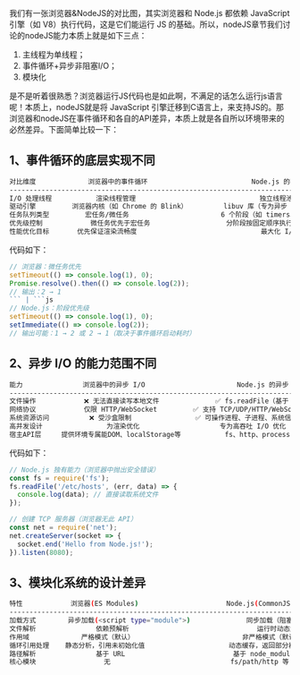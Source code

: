 我们有一张浏览器&NodeJS的对比图，其实浏览器和 Node.js 都依赖 JavaScript 引擎（如 V8）执行代码，这是它们能运行 JS 的基础。所以，nodeJS章节我们讨论的nodeJS能力本质上就是如下三点：
1. 主线程为单线程；
2. 事件循环+异步非阻塞I/O；
3. 模块化

是不是听着很熟悉？浏览器运行JS代码也是如此啊，不满足的话怎么运行js语言呢！本质上，nodeJS就是将 JavaScript 引擎迁移到C语言上，来支持JS的。那浏览器和nodeJS在事件循环和各自的API差异，本质上就是各自所以环境带来的必然差异。下面简单比较一下：

## 1、事件循环的底层实现不同
```bash
对比维度	         浏览器中的事件循环	                        Node.js 的事件循环(libuv)
--------------------------------------------------------------------------------------------
I/O 处理线程	       渲染线程管理	                            独立线程池（默认 4 线程）
驱动引擎	     浏览器内核（如 Chrome 的 Blink）	     libuv 库（专为异步 I/O 设计的跨平台库）
任务队列类型	       宏任务/微任务                       6 个阶段（如 timers、poll、check）    	           
优先级控制	         微任务优先于宏任务	                 分阶段按固定顺序执行（nextTick 微任务插队）
性能优化目标	     优先保证渲染流畅度	                             最大化 I/O 吞吐量
```

代码如下：
```js
// 浏览器：微任务优先
setTimeout(() => console.log(1), 0);
Promise.resolve().then(() => console.log(2));
// 输出：2 → 1
``` | ```js
// Node.js：阶段优先级
setTimeout(() => console.log(1), 0);
setImmediate(() => console.log(2));
// 输出可能：1 → 2 或 2 → 1（取决于事件循环启动耗时）
```

## 2、异步 I/O 的能力范围不同
```bash
能力	             浏览器中的异步 I/O	                   Node.js 的异步 I/O
----------------------------------------------------------------------------------------
文件操作	        ❌ 无法直接读写本地文件	          ✅ fs.readFile（基于 libuv 线程池）
网络协议	        仅限 HTTP/WebSocket	      ✅ 支持 TCP/UDP/HTTP/WebSocket 等全栈协议
系统资源访问	        ❌ 受沙盒限制	               ✅ 可操作进程、子进程、系统信号等
高并发设计	             为渲染优化	                  专为高吞吐 I/O 优化（如 10K+ 连接）
宿主API层	   提供环境专属能DOM、localStorage等	          fs、http、process
```

代码如下：
```js
// Node.js 独有能力（浏览器中抛出安全错误）
const fs = require('fs');
fs.readFile('/etc/hosts', (err, data) => {
  console.log(data); // 直接读取系统文件
});

// 创建 TCP 服务器（浏览器无此 API）
const net = require('net');
net.createServer(socket => {
  socket.end('Hello from Node.js!');
}).listen(8080);
```

## 3、模块化系统的设计差异
```bash
特性	          浏览器(ES Modules)	                   Node.js(CommonJS)
----------------------------------------------------------------------------------------
加载方式	    异步加载(<script type="module">)	          同步加载（阻塞式）
文件解析	           依赖预解析	                            运行时动态解析
作用域	            严格模式（默认）	                       非严格模式（默认）
循环引用处理	  静态分析，引用未初始化值	                   动态缓存，返回部分初始化对象
路径解析	           基于 URL	                        基于 node_modules 递归查找
核心模块	             无	                            fs/path/http 等 20+ 内置模块
```


